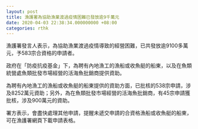 ```yaml
---
layout: post
title: 漁護署為協助漁業渡過疫情困難已發放逾9千萬元
date: 2020-04-03 22:38:34.000000000 +08:00
categories: rthk
---
```


漁護署發言人表示，為協助漁業渡過疫情導致的經營困難，已共發放逾9100多萬元，予583宗合資格的申請者。

政府在「防疫抗疫基金」下，為聘有內地漁工的漁船或收魚艇的船東，以及在魚類統營處魚類批發市場經營的活海魚批銷商提供資助。

為聘有內地漁工的漁船或收魚艇的船東提供的資助方面，已批核的538宗申請，涉及8252萬元資助；另外，為在魚類批發市場經營的活海魚批銷商，有45宗申請獲批核，涉及900萬元的資助。

署方表示，會盡快處理其他申請，提醒未遞交申請的合資格漁船或收魚艇的船東，可在漁護署網頁下載申請表格。
